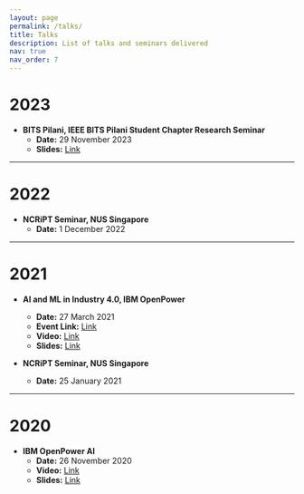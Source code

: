 ```yaml
---
layout: page
permalink: /talks/
title: Talks
description: List of talks and seminars delivered
nav: true
nav_order: 7
---
```


# 2023

- **BITS Pilani, IEEE BITS Pilani Student Chapter Research Seminar**
  - **Date:** 29 November 2023
  - **Slides:** [Link](https://drive.google.com/file/d/1mogQ8fmCGwL_vBv5cd9ku6mh-vgc325_/view?usp=sharing)

---

# 2022

- **NCRiPT Seminar, NUS Singapore**
  - **Date:** 1 December 2022

---

# 2021

- **AI and ML in Industry 4.0, IBM OpenPower**

  - **Date:** 27 March 2021
  - **Event Link:** [Link](http://psnacet.edu.in/2021ibm/)
  - **Video:** [Link](https://www.youtube.com/watch?v=HUpMw1hQICM)
  - **Slides:** [Link](https://drive.google.com/file/d/109SMTkxtof_Sz_T5lp91EJeYbBXommxp/view?usp=sharing)

- **NCRiPT Seminar, NUS Singapore**
  - **Date:** 25 January 2021

---

# 2020

- **IBM OpenPower AI**
  - **Date:** 26 November 2020
  - **Video:** [Link](https://www.youtube.com/watch?v=MVlqyzVfDdE)
  - **Slides:** [Link](https://drive.google.com/file/d/1s6MdWqW_foX3PNOEvkAzDznMNW3TzKat/view?usp=sharing)
